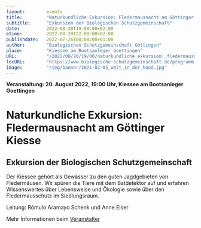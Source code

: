 ```yaml
---
layout:        events
title:         "Naturkundliche Exkursion: Fledermausnacht am Göttinger Kiesse"
subtitle:      "Exkursion der Biologischen Schutzgemeinschaft"
date:          2022-08-20T19:00:00+02:00
etime:         2022-08-20T22:00:00+02:00
publishdate:   2022-07-26T00:00:00+01:00
author:        "Biologischen Schutzgemeinschaft Göttingen"
place:         "Kiessee am Bootsanleger Goettingen"
URL:           "/2022/08/20/19/00/naturkundliche_exkursion:_fledermausnacht_am_goettinger_kiesse"
locURL:        "https://www.biologische-schutzgemeinschaft.de/programm.html"
image:         "/img/banner/2021-02-05_welt_in_der_hand.jpg"
---
```


**Veranstaltung: 20. August 2022, 19:00 Uhr, Kiessee am Bootsanleger Goettingen**

Naturkundliche Exkursion: Fledermausnacht am Göttinger Kiesse
===========

Exkursion der Biologischen Schutzgemeinschaft
-----------
Der Kiessee gehört als Gewässer zu den guten Jagdgebieten von Fledermäusen. Wir spüren die Tiere mit dem Batdetektor auf und erfahren Wissenswertes über Lebensweise und Ökologie sowie über den Fledermausschutz im Siedlungsraum.

Leitung: Rómulo Aramayo Schenk und Anne Elser 

Mehr Informationen beim [Veranstalter](https://www.biologische-schutzgemeinschaft.de/programm.html)
